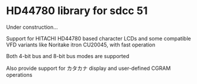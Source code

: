 # HD44780 library for sdcc 51

Under construction...

Support for HITACHI HD44780 based character LCDs and some compatible VFD variants like Noritake itron CU20045, with fast operation

Both 4-bit bus and 8-bit bus modes are supported

Also provide support for カタカナ display and user-defined CGRAM operations
